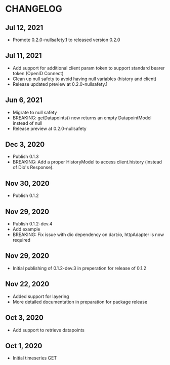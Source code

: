 # CHANGELOG

## Jul 12, 2021

* Promote 0.2.0-nullsafety.1 to released version 0.2.0

## Jul 11, 2021

* Add support for additional client param token to support standard bearer token  (OpenID Connect)
* Clean up null safety to avoid having null variables (history and client)
* Release updated preview at 0.2.0-nullsafety.1

## Jun 6, 2021

* Migrate to null safety
* BREAKING: getDatapoints() now returns an empty DatapointModel instead of null
* Release preview at 0.2.0-nullsafety

## Dec 3, 2020

* Publish 0.1.3
* BREAKING: Add a proper HistoryModel to access client.history (instead of Dio's Response).
## Nov 30, 2020

* Publish 0.1.2
## Nov 29, 2020

* Publish 0.1.2-dev.4
* Add example 
* BREAKING: Fix issue with dio dependency on dart:io, httpAdapter is now required

## Nov 29, 2020

* Initial publishing of 0.1.2-dev.3 in preperation for release of 0.1.2

## Nov 22, 2020

* Added support for layering
* More detailed documentation in preparation for package release

## Oct 3, 2020

* Add support to retrieve datapoints

## Oct 1, 2020

* Initial timeseries GET
